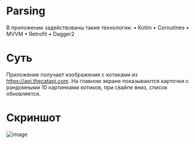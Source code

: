 # Parsing
В приложении задействованы такие технологии:
 • Kotlin
 • Coroutines
 • MVVM
 • Retrofit
 • Dagger2
 
# Суть
Приложение получает изображения с котиками из https://api.thecatapi.com.
На главном экране показываются карточки с рандомными 10 картинками котиков, при свайпе вниз, список обновляется.

# Скриншот
 
 ![image](https://github.com/kirlozavr/Parsing/assets/114796369/279c43f3-a6af-4412-a94c-fce6c1087bba)
